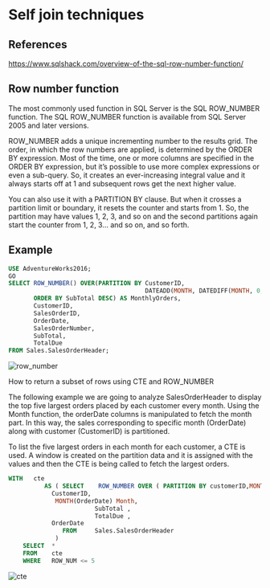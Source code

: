 # Self join techniques

## References

https://www.sqlshack.com/overview-of-the-sql-row-number-function/

## Row number function

The most commonly used function in SQL Server is the SQL ROW_NUMBER function. The SQL ROW_NUMBER function is available from SQL Server 2005 and later versions.

ROW_NUMBER adds a unique incrementing number to the results grid. The order, in which the row numbers are applied, is determined by the ORDER BY expression. Most of the time, one or more columns are specified in the ORDER BY expression, but it’s possible to use more complex expressions or even a sub-query. So, it creates an ever-increasing integral value and it always starts off at 1 and subsequent rows get the next higher value.

You can also use it with a PARTITION BY clause. But when it crosses a partition limit or boundary, it resets the counter and starts from 1. So, the partition may have values 1, 2, 3, and so on and the second partitions again start the counter from 1, 2, 3… and so on, and so forth.

## Example

```sql
USE AdventureWorks2016;
GO
SELECT ROW_NUMBER() OVER(PARTITION BY CustomerID, 
                                      DATEADD(MONTH, DATEDIFF(MONTH, 0, OrderDate), 0)
       ORDER BY SubTotal DESC) AS MonthlyOrders, 
       CustomerID, 
       SalesOrderID, 
       OrderDate, 
       SalesOrderNumber, 
       SubTotal, 
       TotalDue
FROM Sales.SalesOrderHeader;


```

![row_number](https://s33046.pcdn.co/wp-content/uploads/2018/11/word-image-145.png)

How to return a subset of rows using CTE and ROW_NUMBER

The following example we are going to analyze SalesOrderHeader to display the top five largest orders placed by each customer every month. Using the Month function, the orderDate columns is manipulated to fetch the month part. In this way, the sales corresponding to specific month (OrderDate) along with customer (CustomerID) is partitioned.

To list the five largest orders in each month for each customer, a CTE is used. A window is created on the partition data and it is assigned with the values and then the CTE is being called to fetch the largest orders.

```sql
WITH   cte
          AS ( SELECT    ROW_NUMBER OVER ( PARTITION BY customerID,MONTH(OrderDate) ORDER BY SubTotal DESC, TotalDue DESC ) AS ROW_NUM,
            CustomerID,
             MONTH(OrderDate) Month,
                        SubTotal ,
                        TotalDue ,
            OrderDate                    
               FROM     Sales.SalesOrderHeader
             )
    SELECT  *
    FROM    cte
    WHERE   ROW_NUM <= 5
```

![cte](https://s33046.pcdn.co/wp-content/uploads/2018/11/word-image-146.png)